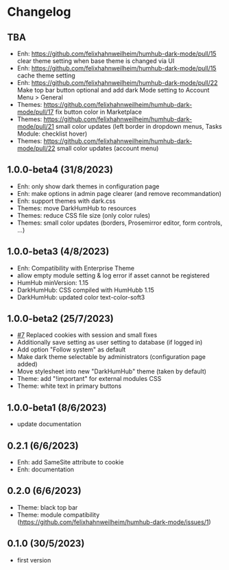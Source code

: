 Changelog
=========
## TBA
- Enh: https://github.com/felixhahnweilheim/humhub-dark-mode/pull/15 clear theme setting when base theme is changed via UI
- Enh: https://github.com/felixhahnweilheim/humhub-dark-mode/pull/15 cache theme setting
- Enh: https://github.com/felixhahnweilheim/humhub-dark-mode/pull/22 Make top bar button optional and add dark Mode setting to Account Menu > General
- Themes: https://github.com/felixhahnweilheim/humhub-dark-mode/pull/17 fix button color in Marketplace
- Themes: https://github.com/felixhahnweilheim/humhub-dark-mode/pull/21 small color updates (left border in dropdown menus, Tasks Module: checklist hover)
- Themes: https://github.com/felixhahnweilheim/humhub-dark-mode/pull/22 small color updates (account menu)

## 1.0.0-beta4 (31/8/2023)
- Enh: only show dark themes in configuration page
- Enh: make options in admin page clearer (and remove recommandation)
- Enh: support themes with dark.css
- Themes: move DarkHumHub to resources
- Themes: reduce CSS file size (only color rules)
- Themes: small color updates (borders, Prosemirror editor, form controls, ...)

## 1.0.0-beta3 (4/8/2023)
- Enh: Compatibility with Enterprise Theme
- allow empty module setting & log error if asset cannot be registered
- HumHub minVersion: 1.15
- DarkHumHub: CSS compiled with HumHubb 1.15
- DarkHumHub: updated color text-color-soft3

## 1.0.0-beta2 (25/7/2023)
- [#7](https://github.com/felixhahnweilheim/humhub-dark-mode/pull/7) Replaced cookies with session and small fixes
- Additionally save setting as user setting to database (if logged in)
- Add option "Follow system" as default
- Make dark theme selectable by administrators (configuration page added)
- Move stylesheet into new "DarkHumHub" theme (taken by default)
- Theme: add "!important" for external modules CSS
- Theme: white text in primary buttons

## 1.0.0-beta1 (8/6/2023)
- update documentation

## 0.2.1 (6/6/2023)
- Enh: add SameSite attribute to cookie
- Enh: documentation

## 0.2.0 (6/6/2023)
- Theme: black top bar
- Theme: module compatibility (https://github.com/felixhahnweilheim/humhub-dark-mode/issues/1)

## 0.1.0 (30/5/2023)
- first version
